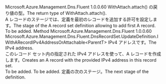 <Type Name="IWithARecordIPv4Address&lt;ParentT&gt;" FullName="Microsoft.Azure.Management.Dns.Fluent.DnsRecordSet.UpdateDefinition.IWithARecordIPv4Address&lt;ParentT&gt;">
  <TypeSignature Language="C#" Value="public interface IWithARecordIPv4Address&lt;ParentT&gt;" />
  <TypeSignature Language="ILAsm" Value=".class public interface auto ansi abstract IWithARecordIPv4Address`1&lt;ParentT&gt;" />
  <TypeSignature Language="DocId" Value="T:Microsoft.Azure.Management.Dns.Fluent.DnsRecordSet.UpdateDefinition.IWithARecordIPv4Address`1" />
  <TypeSignature Language="VB.NET" Value="Public Interface IWithARecordIPv4Address(Of ParentT)" />
  <TypeSignature Language="F#" Value="type IWithARecordIPv4Address&lt;'ParentT&gt; = interface" />
  <AssemblyInfo>
    <AssemblyName>Microsoft.Azure.Management.Dns.Fluent</AssemblyName>
    <AssemblyVersion>1.0.0.60</AssemblyVersion>
  </AssemblyInfo>
  <TypeParameters>
    <TypeParameter Name="ParentT" />
  </TypeParameters>
  <Interfaces />
  <Docs>
    <typeparam name="ParentT"><span data-ttu-id="04edf-101">WithAttach.attach() の戻り値の型。</span><span class="sxs-lookup"><span data-stu-id="04edf-101">The return type of  WithAttach.attach().</span></span></typeparam>
    <summary>
            <span data-ttu-id="04edf-102">A レコードのステージでは、定義を最初のレコードを追加する許可を設定します。</span><span class="sxs-lookup"><span data-stu-id="04edf-102">The stage of the A record set definition allowing to add first A record.</span></span>
            </summary>
    <remarks>To be added.</remarks>
  </Docs>
  <Members>
    <Member MemberName="WithIPv4Address">
      <MemberSignature Language="C#" Value="public Microsoft.Azure.Management.Dns.Fluent.DnsRecordSet.UpdateDefinition.IWithARecordIPv4AddressOrAttachable&lt;ParentT&gt; WithIPv4Address (string ipv4Address);" />
      <MemberSignature Language="ILAsm" Value=".method public hidebysig newslot virtual instance class Microsoft.Azure.Management.Dns.Fluent.DnsRecordSet.UpdateDefinition.IWithARecordIPv4AddressOrAttachable`1&lt;!ParentT&gt; WithIPv4Address(string ipv4Address) cil managed" />
      <MemberSignature Language="DocId" Value="M:Microsoft.Azure.Management.Dns.Fluent.DnsRecordSet.UpdateDefinition.IWithARecordIPv4Address`1.WithIPv4Address(System.String)" />
      <MemberSignature Language="VB.NET" Value="Public Function WithIPv4Address (ipv4Address As String) As IWithARecordIPv4AddressOrAttachable(Of ParentT)" />
      <MemberSignature Language="F#" Value="abstract member WithIPv4Address : string -&gt; Microsoft.Azure.Management.Dns.Fluent.DnsRecordSet.UpdateDefinition.IWithARecordIPv4AddressOrAttachable&lt;'ParentT&gt;" Usage="iWithARecordIPv4Address.WithIPv4Address ipv4Address" />
      <MemberType>Method</MemberType>
      <AssemblyInfo>
        <AssemblyName>Microsoft.Azure.Management.Dns.Fluent</AssemblyName>
        <AssemblyVersion>1.0.0.60</AssemblyVersion>
      </AssemblyInfo>
      <ReturnValue>
        <ReturnType>Microsoft.Azure.Management.Dns.Fluent.DnsRecordSet.UpdateDefinition.IWithARecordIPv4AddressOrAttachable&lt;ParentT&gt;</ReturnType>
      </ReturnValue>
      <Parameters>
        <Parameter Name="ipv4Address" Type="System.String" />
      </Parameters>
      <Docs>
        <param name="ipv4Address"><span data-ttu-id="04edf-103">IPv4 アドレスです。</span><span class="sxs-lookup"><span data-stu-id="04edf-103">The IPv4 address.</span></span></param>
        <summary>
            <span data-ttu-id="04edf-104">このレコード セット内の指定された IPv4 アドレスを使って、A レコードを作成します。</span><span class="sxs-lookup"><span data-stu-id="04edf-104">Creates an A record with the provided IPv4 address in this record set.</span></span>
            </summary>
        <returns>To be added.</returns>
        <remarks>To be added.</remarks>
        <return><span data-ttu-id="04edf-105">定義の次のステージ。</span><span class="sxs-lookup"><span data-stu-id="04edf-105">The next stage of the definition.</span></span></return>
      </Docs>
    </Member>
  </Members>
</Type>